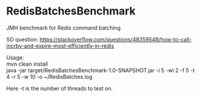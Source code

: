 # RedisBatchesBenchmark
JMH benchmark for Redis command batching

SO question: https://stackoverflow.com/questions/48359548/how-to-call-incrby-and-expire-most-efficiently-in-redis

Usage:  
mvn clean install  
java -jar target/RedisBatchesBenchmark-1.0-SNAPSHOT.jar -i 5 -wi 2 -f 5 -t 4 -r 5 -w 10 -o ~/RedisBatches.log

Here -t is the number of threads to test on.
